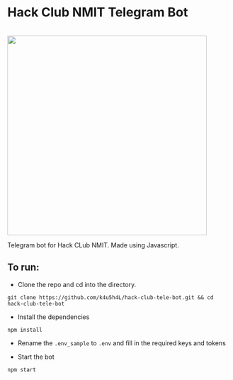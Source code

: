 <p align="center"> 
<h1> Hack Club NMIT Telegram Bot </h1> <br>
<img src="https://cdn.jsdelivr.net/gh/hackclub/meta@fc4c0d220426eb53a176e656ae7700d9dcd0b2c5/logos/hack_club_red_text.svg" width="450">
</p>

Telegram bot for Hack CLub NMIT. Made using Javascript.

## To run:

-   Clone the repo and cd into the directory.

```
git clone https://github.com/k4u5h4L/hack-club-tele-bot.git && cd hack-club-tele-bot
```

-   Install the dependencies

```
npm install
```

-   Rename the `.env_sample` to `.env` and fill in the required keys and tokens

-   Start the bot

```
npm start
```

